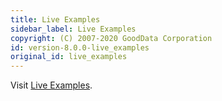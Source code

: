 ```yaml
---
title: Live Examples
sidebar_label: Live Examples
copyright: (C) 2007-2020 GoodData Corporation
id: version-8.0.0-live_examples
original_id: live_examples
---
```


Visit [Live Examples](https://gdui-examples.herokuapp.com/).

<script>window.location = "https://gdui-examples.herokuapp.com/";</script>
